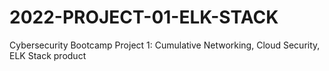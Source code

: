 # 2022-PROJECT-01-ELK-STACK
Cybersecurity Bootcamp Project 1: Cumulative Networking, Cloud Security, ELK Stack product
